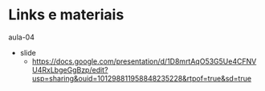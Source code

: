 # Links e materiais



aula-04
- slide
  - https://docs.google.com/presentation/d/1D8mrtAqO53G5Ue4CFNVU4RxLbgeGgBzp/edit?usp=sharing&ouid=101298811958848235228&rtpof=true&sd=true

